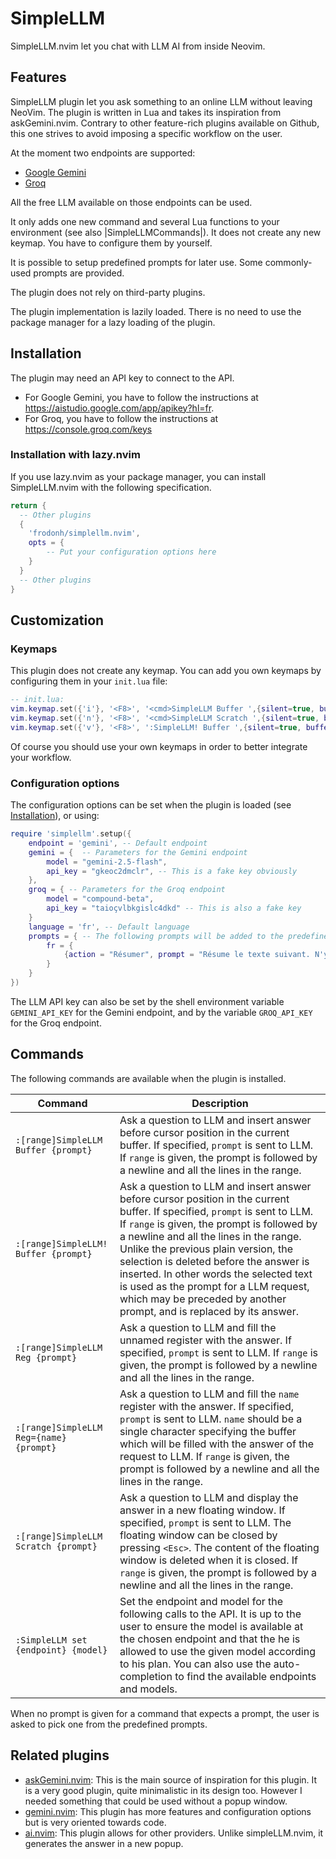 # SimpleLLM

SimpleLLM.nvim let you chat with LLM AI from inside Neovim.

## Features
SimpleLLM plugin let you ask something to an online LLM without leaving NeoVim. The plugin is written in Lua and takes its inspiration from askGemini.nvim. Contrary to other feature-rich plugins available on Github, this one strives to avoid imposing a specific workflow on the user.

At the moment two endpoints are supported:

- [Google Gemini](https://aistudio.google.com/prompts/new_chat)
- [Groq](https://console.groq.com/playground)

All the free LLM available on those endpoints can be used.

It only adds one new command and several Lua functions to your environment (see also |SimpleLLMCommands|). It does not create any new keymap. You have to configure them by yourself.

It is possible to setup predefined prompts for later use. Some commonly-used prompts are provided.

The plugin does not rely on third-party plugins.

The plugin implementation is lazily loaded. There is no need to use the package manager for a lazy loading of the plugin.

## Installation

The plugin may need an API key to connect to the API. 

- For Google Gemini, you have to follow the instructions at <https://aistudio.google.com/app/apikey?hl=fr>.
- For Groq, you have to follow the instructions at <https://console.groq.com/keys>

### Installation with lazy.nvim
If you use lazy.nvim as your package manager, you can install SimpleLLM.nvim with the following specification.

```lua
return {
  -- Other plugins
  {
	'frodonh/simplellm.nvim',
	opts = {
	    -- Put your configuration options here
	}
  }
  -- Other plugins
}
```

## Customization

### Keymaps
This plugin does not create any keymap. You can add you own keymaps by configuring them in your `init.lua` file:
```lua
-- init.lua:
vim.keymap.set({'i'}, '<F8>', '<cmd>SimpleLLM Buffer ',{silent=true, buffer=true, desc='Prompt LLM and add answer to current buffer'})
vim.keymap.set({'n'}, '<F8>', '<cmd>SimpleLLM Scratch ',{silent=true, buffer=true, desc='Prompt LLM and display answer in new scratch window'})
vim.keymap.set({'v'}, '<F8>', ':SimpleLLM! Buffer ',{silent=true, buffer=true, desc='Replace current visual selection by LLM answer after prepending a prompt'})
```

Of course you should use your own keymaps in order to better integrate your workflow.

### Configuration options
The configuration options can be set when the plugin is loaded (see [Installation](#Installation)), or using:

```lua
require 'simplellm'.setup({
	endpoint = 'gemini', -- Default endpoint
	gemini = {  -- Parameters for the Gemini endpoint
		model = "gemini-2.5-flash",
		api_key = "gkeoc2dmclr", -- This is a fake key obviously
	},
	groq = { -- Parameters for the Groq endpoint
		model = "compound-beta",
		api_key = "taioçvlbkgislc4dkd" -- This is also a fake key
	}
	language = 'fr', -- Default language
	prompts = { -- The following prompts will be added to the predefined one
		fr = {
			{action = "Résumer", prompt = "Résume le texte suivant. N'y ajoute ni introduction ni conclusion et ne renvoie que le texte résumé."}
		}
	}
})
```

The LLM API key can also be set by the shell environment variable `GEMINI_API_KEY` for the Gemini endpoint, and by the variable `GROQ_API_KEY` for the Groq endpoint.

## Commands
The following commands are available when the plugin is installed.

| Command                  |  Description                                                                     |
|--------------------------|----------------------------------------------------------------------------------|
| `:[range]SimpleLLM Buffer {prompt}` | Ask a question to LLM and insert answer before cursor position in the current buffer. If specified, `prompt` is sent to LLM. If `range` is given, the prompt is followed by a newline and all the lines in the range. |
| `:[range]SimpleLLM! Buffer {prompt}` | Ask a question to LLM and insert answer before cursor position in the current buffer. If specified, `prompt` is sent to LLM. If `range` is given, the prompt is followed by a newline and all the lines in the range. Unlike the previous plain version, the selection is deleted before the answer is inserted. In other words the selected text is used as the prompt for a LLM request, which may be preceded by another prompt, and is replaced by its answer. |
| `:[range]SimpleLLM Reg {prompt}` | Ask a question to LLM and fill the unnamed register with the answer. If specified, `prompt` is sent to LLM. If `range` is given, the prompt is followed by a newline and all the lines in the range. |
| `:[range]SimpleLLM Reg={name} {prompt}` | Ask a question to LLM and fill the `name` register with the answer. If specified, `prompt` is sent to LLM. `name` should be a single character specifying the buffer which will be filled with the answer of the request to LLM. If `range` is given, the prompt is followed by a newline and all the lines in the range. |
| `:[range]SimpleLLM Scratch {prompt}` | Ask a question to LLM and display the answer in a new floating window. If specified, `prompt` is sent to LLM. The floating window can be closed by pressing `<Esc>`. The content of the floating window is deleted when it is closed. If `range` is given, the prompt is followed by a newline and all the lines in the range. |
| `:SimpleLLM set {endpoint} {model}` | Set the endpoint and model for the following calls to the API. It is up to the user to ensure the model is available at the chosen endpoint and that the he is allowed to use the given model according to his plan. You can also use the auto-completion to find the available endpoints and models. |


When no prompt is given for a command that expects a prompt, the user is asked to pick one from the predefined prompts.

## Related plugins
- [askGemini.nvim](https://github.com/agusnt/askGemini.nvim): This is the main source of inspiration for this plugin. It is a very good plugin, quite minimalistic in its design too. However I needed something that could be used without a popup window.
- [gemini.nvim](https://github.com/kiddos/gemini.nvim): This plugin has more features and configuration options but is very oriented towards code.
- [ai.nvim](https://github.com/gera2ld/ai.nvim): This plugin allows for other providers. Unlike simpleLLM.nvim, it generates the answer in a new popup.
